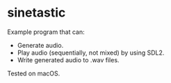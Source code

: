 # sinetastic

Example program that can:

* Generate audio.
* Play audio (sequentially, not mixed) by using SDL2.
* Write generated audio to .wav files.

Tested on macOS.

